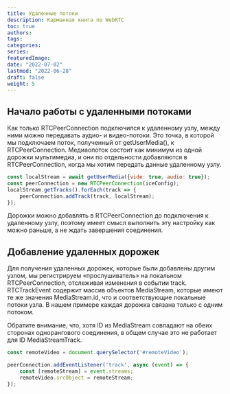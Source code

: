 ```yaml
---
title: Удаленные потоки
description: Карманная книга по WebRTC
toc: true
authors:
tags: 
categories:
series:
featuredImage:
date: "2022-07-02"
lastmod: "2022-06-28"
draft: false
weight: 5
---
```



## Начало работы с удаленными потоками

Как только RTCPeerConnection подключился к удаленному узлу, между ними можно передавать аудио- и видео-потоки. Это точка, в которой мы подключаем поток, полученный от getUserMedia(), к RTCPeerConnection. Медиаопоток состоит как минимум из одной дорожки мультимедиа, и они по отдельности добавляются в RTCPeerConnection, когда мы хотим передать данные удаленному узлу.

```javascript
const localStream = await getUserMedia({vide: true, audio: true});
const peerConnection = new RTCPeerConnection(iceConfig);
localStream.getTracks().forEach(track => {
    peerConnection.addTrack(track, localStream);
});
```

Дорожки можно добавлять в RTCPeerConnection до подключения к удаленному узлу, поэтому имеет смысл выполнить эту настройку как можно раньше, а не ждать завершения соединения.

## Добавление удаленных дорожек

Для получения удаленных дорожек, которые были добавлены другим узлом, мы регистрируем «прослушиватель» на локальном RTCPeerConnection, отслеживая изменения в событии track. RTCTrackEvent содержит массив объектов MediaStream, которые имеют те же значения MediaStream.id, что и соответствующие локальные потоки узла. В нашем примере каждая дорожка связана только с одним потоком.

Обратите внимание, что, хотя ID из MediaStream совпадают на обеих сторонах однорангового соединения, в общем случае это не работает для ID MediaStreamTrack.

```javascript
const remoteVideo = document.querySelector('#remoteVideo');

peerConnection.addEventListener('track', async (event) => {
    const [remoteStream] = event.streams;
    remoteVideo.srcObject = remoteStream;
});
```